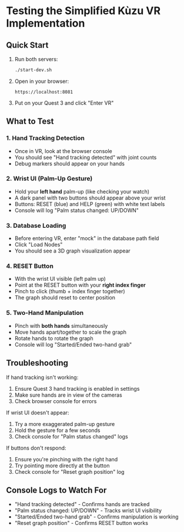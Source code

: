 # Testing the Simplified Kùzu VR Implementation

## Quick Start

1. Run both servers:
   ```bash
   ./start-dev.sh
   ```

2. Open in your browser:
   ```
   https://localhost:8081
   ```

3. Put on your Quest 3 and click "Enter VR"

## What to Test

### 1. Hand Tracking Detection
- Once in VR, look at the browser console
- You should see "Hand tracking detected" with joint counts
- Debug markers should appear on your hands

### 2. Wrist UI (Palm-Up Gesture)
- Hold your **left hand** palm-up (like checking your watch)
- A dark panel with two buttons should appear above your wrist
- Buttons: RESET (blue) and HELP (green) with white text labels
- Console will log "Palm status changed: UP/DOWN"

### 3. Database Loading
- Before entering VR, enter "mock" in the database path field
- Click "Load Nodes"
- You should see a 3D graph visualization appear

### 4. RESET Button
- With the wrist UI visible (left palm up)
- Point at the RESET button with your **right index finger**
- Pinch to click (thumb + index finger together)
- The graph should reset to center position

### 5. Two-Hand Manipulation
- Pinch with **both hands** simultaneously
- Move hands apart/together to scale the graph
- Rotate hands to rotate the graph
- Console will log "Started/Ended two-hand grab"

## Troubleshooting

If hand tracking isn't working:
1. Ensure Quest 3 hand tracking is enabled in settings
2. Make sure hands are in view of the cameras
3. Check browser console for errors

If wrist UI doesn't appear:
1. Try a more exaggerated palm-up gesture
2. Hold the gesture for a few seconds
3. Check console for "Palm status changed" logs

If buttons don't respond:
1. Ensure you're pinching with the right hand
2. Try pointing more directly at the button
3. Check console for "Reset graph position" log

## Console Logs to Watch For

- "Hand tracking detected" - Confirms hands are tracked
- "Palm status changed: UP/DOWN" - Tracks wrist UI visibility
- "Started/Ended two-hand grab" - Confirms manipulation is working
- "Reset graph position" - Confirms RESET button works
